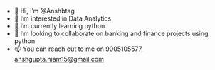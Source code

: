 - 👋 Hi, I’m @Anshbtag
- 👀 I’m interested in Data Analytics
- 🌱 I’m currently learning python
- 💞️ I’m looking to collaborate on banking and finance projects using python 
- 📫 You can reach out to me on 9005105577, anshgupta.niam15@gmail.com

<!---
Anshbtag/Anshbtag is a ✨ special ✨ repository because its `README.md` (this file) appears on your GitHub profile.
You can click the Preview link to take a look at your changes.
--->
